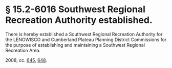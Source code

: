 # § 15.2-6016 Southwest Regional Recreation Authority established.

<p>There is hereby established a Southwest Regional Recreation Authority for the LENOWISCO and Cumberland Plateau Planning District Commissions for the purpose of establishing and maintaining a Southwest Regional Recreation Area.</p><p>2008, cc. <a href='http://lis.virginia.gov/cgi-bin/legp604.exe?081+ful+CHAP0645'>645</a>, <a href='http://lis.virginia.gov/cgi-bin/legp604.exe?081+ful+CHAP0648'>648</a>.</p>